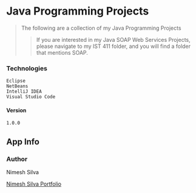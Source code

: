# Java Programming Projects

> The following are a collection of my Java Programming Projects
>> If you are interested in my Java SOAP Web Services Projects, please navigate to my IST 411 folder, and you will find a folder that mentions SOAP.

### Technologies

    Eclipse
    NetBeans
    IntelliJ IDEA
    Visual Studio Code

#### Version

    1.0.0

## App Info

### Author

Nimesh Silva


[Nimesh Silva Portfolio](https://nimeshsilvaportfolio.netlify.com/)


